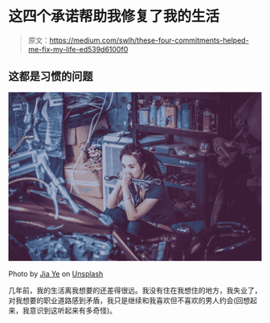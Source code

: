 # 这四个承诺帮助我修复了我的生活

> 原文：<https://medium.com/swlh/these-four-commitments-helped-me-fix-my-life-ed539d6100f0>

## 这都是习惯的问题

![](img/f8301e2d7fd11ddeff56e3c930746b2d.png)

Photo by [Jia Ye](https://unsplash.com/@jimmy2018?utm_source=unsplash&utm_medium=referral&utm_content=creditCopyText) on [Unsplash](https://unsplash.com/search/photos/fix?utm_source=unsplash&utm_medium=referral&utm_content=creditCopyText)

几年前，我的生活离我想要的还差得很远。我没有住在我想住的地方，我失业了，对我想要的职业道路感到矛盾，我只是继续和我喜欢但不喜欢的男人约会(回想起来，我意识到这听起来有多奇怪)。